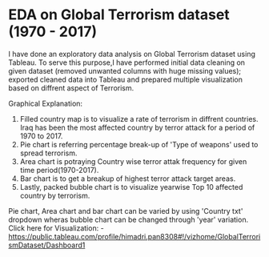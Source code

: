 # EDA on Global Terrorism dataset (1970 - 2017)
I have done an exploratory data analysis on Global Terrorism dataset using Tableau. To serve this purpose,I have performed initial data cleaning on given dataset (removed unwanted columns with huge missing values); exported cleaned data into Tableau and prepared multiple visualization based on diffrent aspect of Terrorism.

Graphical Explanation:
1) Filled country map is to visualize a rate of terrorism in diffrent countries. Iraq has been the most affected country by terror attack for a period of 1970 to 2017.
2) Pie chart is referring percentage break-up of 'Type of weapons' used to spread terrorism.
3) Area chart is potraying Country wise terror attak frequency for given time period(1970-2017).
4) Bar chart is to get a breakup of highest terror attack target areas.
5) Lastly, packed bubble chart is to visualize yearwise Top 10 affected country by terrorism.

Pie chart, Area chart and bar chart can be varied by using 'Country txt' dropdown wheras bubble chart can be changed through 'year' variation.
Click here for Visualization: - https://public.tableau.com/profile/himadri.pan8308#!/vizhome/GlobalTerrorismDataset/Dashboard1
